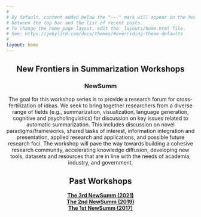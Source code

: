 ```yaml
---
#
# By default, content added below the "---" mark will appear in the home page
# between the top bar and the list of recent posts.
# To change the home page layout, edit the _layouts/home.html file.
# See: https://jekyllrb.com/docs/themes/#overriding-theme-defaults
#
layout: home
---
```


<!-- <img src="/images/deep.jpg"> -->
<center>
<h2 class="blackpar_title"> New Frontiers in Summarization Workshops </h2>
<h3 class="blackpar_title">NewSumm</h3>
  
The goal for this workshop series is to provide a research forum for cross-fertilization of ideas. We seek to bring together researchers from a diverse range of fields (e.g., summarization, visualization, language generation, cognitive and psycholinguistics) for discussion on key issues related to automatic summarization. This includes discussion on novel paradigms/frameworks, shared tasks of interest, information integration and presentation, applied research and applications, and possible future research foci. The workshop will pave the way towards building a cohesive research community, accelerating knowledge diffusion, developing new tools, datasets and resources that are in line with the needs of academia, industry, and government.


<!-- Call for Papers -->
<h2 class="blackpar_title" id="Past Workshops"><b>Past Workshops</b></h2>
<a href="https://newsumm.github.io/2021/"><b>The 3rd NewSumm (2021)</b></a> <br>
<a href="https://summarization2019.github.io/"><b>The 2nd NewSumm (2019)</b></a> <br>
<a href="https://summarization2017.github.io/"><b>The 1st NewSumm (2017)</b></a> <br>





